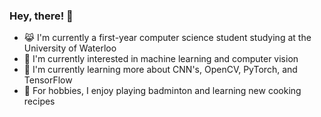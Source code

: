 ### Hey, there! 👋

- 😹 I'm currently a first-year computer science student studying at the University of Waterloo
- 💭 I'm currently interested in machine learning and computer vision
- 📕 I'm currently learning more about CNN's, OpenCV, PyTorch, and TensorFlow
- 🏸 For hobbies, I enjoy playing badminton and learning new cooking recipes

<!--
**MingLongSu/MingLongSu** is a ✨ _special_ ✨ repository because its `README.md` (this file) appears on your GitHub profile.

Here are some ideas to get you started:

- 🔭 I’m currently working on ...
- 🌱 I’m currently learning ...
- 👯 I’m looking to collaborate on ...
- 🤔 I’m looking for help with ...
- 💬 Ask me about ...
- 📫 How to reach me: ...
- 😄 Pronouns: ...
- ⚡ Fun fact: ...
-->
